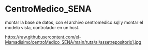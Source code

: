 # CentroMedico_SENA



montar la base de datos, con el archivo centromedico.sql y montar el modelo vista, controlador en un host.



https://raw.githubusercontent.com/el-Mamadisimo/centroMedico_SENA/main/ruta/al/assetrepositorio1.jpg
